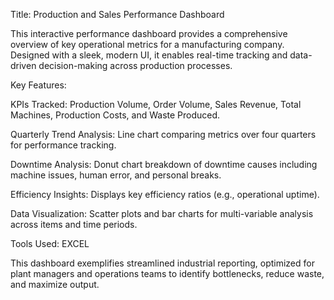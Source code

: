 Title: Production and Sales Performance Dashboard

This interactive performance dashboard provides a comprehensive overview of key operational metrics for a manufacturing company. Designed with a sleek, modern UI, it enables real-time tracking and data-driven decision-making across production processes.

Key Features:

KPIs Tracked: Production Volume, Order Volume, Sales Revenue, Total Machines, Production Costs, and Waste Produced.

Quarterly Trend Analysis: Line chart comparing metrics over four quarters for performance tracking.

Downtime Analysis: Donut chart breakdown of downtime causes including machine issues, human error, and personal breaks.

Efficiency Insights: Displays key efficiency ratios (e.g., operational uptime).

Data Visualization: Scatter plots and bar charts for multi-variable analysis across items and time periods.

Tools Used: EXCEL

This dashboard exemplifies streamlined industrial reporting, optimized for plant managers and operations teams to identify bottlenecks, reduce waste, and maximize output.

